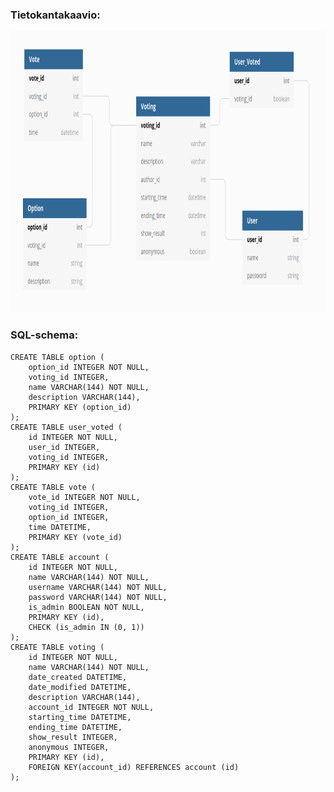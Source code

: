 ### Tietokantakaavio: 

<img src="https://github.com/johannaval/voting_app/blob/master/dokumentaatio/Screenshot%20from%202020-06-14%2020-05-20.png
" width="600" height="450">
### SQL-schema:

```
CREATE TABLE option (
	option_id INTEGER NOT NULL, 
	voting_id INTEGER, 
	name VARCHAR(144) NOT NULL, 
	description VARCHAR(144), 
	PRIMARY KEY (option_id)
);
CREATE TABLE user_voted (
	id INTEGER NOT NULL, 
	user_id INTEGER, 
	voting_id INTEGER, 
	PRIMARY KEY (id)
);
CREATE TABLE vote (
	vote_id INTEGER NOT NULL, 
	voting_id INTEGER, 
	option_id INTEGER, 
	time DATETIME, 
	PRIMARY KEY (vote_id)
);
CREATE TABLE account (
	id INTEGER NOT NULL, 
	name VARCHAR(144) NOT NULL, 
	username VARCHAR(144) NOT NULL, 
	password VARCHAR(144) NOT NULL, 
	is_admin BOOLEAN NOT NULL, 
	PRIMARY KEY (id), 
	CHECK (is_admin IN (0, 1))
);
CREATE TABLE voting (
	id INTEGER NOT NULL, 
	name VARCHAR(144) NOT NULL, 
	date_created DATETIME, 
	date_modified DATETIME, 
	description VARCHAR(144), 
	account_id INTEGER NOT NULL, 
	starting_time DATETIME, 
	ending_time DATETIME, 
	show_result INTEGER, 
	anonymous INTEGER, 
	PRIMARY KEY (id), 
	FOREIGN KEY(account_id) REFERENCES account (id)
);
```
